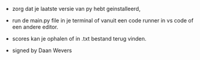 - zorg dat je laatste versie van py hebt geinstalleerd,
- run de main.py file in je terminal of vanuit een code runner in vs code of een andere editor.
- scores kan je ophalen of in .txt bestand terug vinden.

- signed by Daan Wevers
